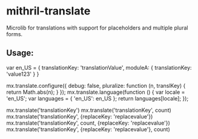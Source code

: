 # mithril-translate
Microlib for translations with support for placeholders and multiple plural forms.


## Usage:
 var en_US = {
  translationKey: 'translationValue',
  moduleA: {
    translationKey: 'value123'
  }
 }

 mx.translate.configure({ debug: false, pluralize: function (n, translKey) { return Math.abs(n); } });
 mx.translate.language(function () {
   var locale = 'en_US';
   var languages = { 'en_US': en_US };
   return languages[locale];
 });

 mx.translate('translationKey')
 mx.translate('translationKey', count)
 mx.translate('translationKey', {replaceKey: 'replacevalue'})
 mx.translate('translationKey', count, {replaceKey: 'replacevalue'})
 mx.translate('translationKey', {replaceKey: 'replacevalue'}, count)
